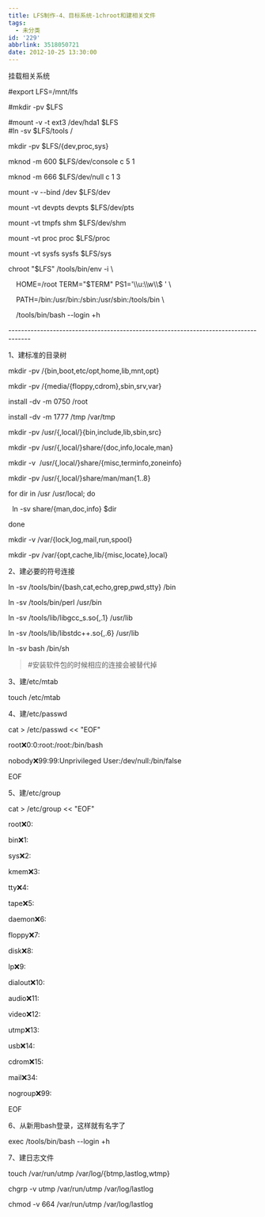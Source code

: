 ```yaml
---
title: LFS制作-4、目标系统-1chroot和建相关文件
tags:
  - 未分类
id: '229'
abbrlink: 3518050721
date: 2012-10-25 13:30:00
---
```


挂载相关系统

#export LFS=/mnt/lfs

#mkdir -pv $LFS

#mount -v -t ext3 /dev/hda1 $LFS  
#ln -sv $LFS/tools /  

mkdir -pv $LFS/{dev,proc,sys}

mknod -m 600 $LFS/dev/console c 5 1

mknod -m 666 $LFS/dev/null c 1 3

mount -v --bind /dev $LFS/dev

mount -vt devpts devpts $LFS/dev/pts

mount -vt tmpfs shm $LFS/dev/shm

mount -vt proc proc $LFS/proc

mount -vt sysfs sysfs $LFS/sys

chroot "$LFS" /tools/bin/env -i \\

    HOME=/root TERM="$TERM" PS1='\\u:\\w\\$ ' \\

    PATH=/bin:/usr/bin:/sbin:/usr/sbin:/tools/bin \\

    /tools/bin/bash --login +h

  

\-------------------------------------------------------------------------------------

  

1、建标准的目录树

mkdir -pv /{bin,boot,etc/opt,home,lib,mnt,opt}

mkdir -pv /{media/{floppy,cdrom},sbin,srv,var}

install -dv -m 0750 /root

install -dv -m 1777 /tmp /var/tmp

mkdir -pv /usr/{,local/}{bin,include,lib,sbin,src}

mkdir -pv /usr/{,local/}share/{doc,info,locale,man}

mkdir -v  /usr/{,local/}share/{misc,terminfo,zoneinfo}

mkdir -pv /usr/{,local/}share/man/man{1..8}

for dir in /usr /usr/local; do

  ln -sv share/{man,doc,info} $dir

done

mkdir -v /var/{lock,log,mail,run,spool}

mkdir -pv /var/{opt,cache,lib/{misc,locate},local}

  

2、建必要的符号连接

ln -sv /tools/bin/{bash,cat,echo,grep,pwd,stty} /bin

ln -sv /tools/bin/perl /usr/bin

ln -sv /tools/lib/libgcc\_s.so{,.1} /usr/lib

ln -sv /tools/lib/libstdc++.so{,.6} /usr/lib

ln -sv bash /bin/sh

> #安装软件包的时候相应的连接会被替代掉

  

3、建/etc/mtab  

touch /etc/mtab

  

4、建/etc/passwd

cat > /etc/passwd << "EOF"

root:x:0:0:root:/root:/bin/bash

nobody:x:99:99:Unprivileged User:/dev/null:/bin/false

EOF

  

5、建/etc/group

cat > /etc/group << "EOF"

root:x:0:

bin:x:1:

sys:x:2:

kmem:x:3:

tty:x:4:

tape:x:5:

daemon:x:6:

floppy:x:7:

disk:x:8:

lp:x:9:

dialout:x:10:

audio:x:11:

video:x:12:

utmp:x:13:

usb:x:14:

cdrom:x:15:

mail:x:34:

nogroup:x:99:

EOF

  

6、从新用bash登录，这样就有名字了

exec /tools/bin/bash --login +h

  

7、建日志文件

touch /var/run/utmp /var/log/{btmp,lastlog,wtmp}

chgrp -v utmp /var/run/utmp /var/log/lastlog

chmod -v 664 /var/run/utmp /var/log/lastlog